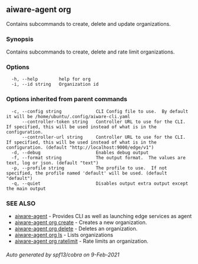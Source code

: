 ## aiware-agent org

Contains subcommands to create, delete and update organizations.

### Synopsis

Contains subcommands to create, delete and rate limit organizations.

### Options

```
  -h, --help        help for org
  -i, --id string   Organization id
```

### Options inherited from parent commands

```
  -c, --config string             CLI Config file to use.  By default it will be /home/ubuntu/.config/aiware-cli.yaml
      --controller-token string   Controller URL to use for the CLI.  If specified, this will be used instead of what is in the configuration.
      --controller-url string     Controller URL to use for the CLI.  If specified, this will be used instead of what is in the configuration. (default "http://localhost:9000/edge/v1")
  -d, --debug                     Enables debug output
  -f, --format string             The output format.  The values are text, log or json. (default "text")
  -p, --profile string            The profile to use.  If not specified, the profile named 'default' will be used. (default "default")
  -q, --quiet                     Disables output extra output except the main output
```

### SEE ALSO

* [aiware-agent](/cli/aiware-agent.md)	 - Provides CLI as well as launching edge services as agent
* [aiware-agent org create](/cli/aiware-agent_org_create.md)	 - Creates a new organization.
* [aiware-agent org delete](/cli/aiware-agent_org_delete.md)	 - Deletes an organization.
* [aiware-agent org ls](/cli/aiware-agent_org_ls.md)	 - Lists organizations
* [aiware-agent org ratelimit](/cli/aiware-agent_org_ratelimit.md)	 - Rate limits an organization.

###### Auto generated by spf13/cobra on 9-Feb-2021
